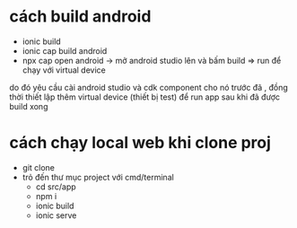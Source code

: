 # cách build android
-   ionic build
-   ionic cap build android
-   npx cap open android
->  mở android studio lên và bấm build => run để chạy với 
    virtual device

do đó yêu cầu cài android studio và cdk component cho nó trước đã , đồng thời thiết lập thêm virtual device
(thiết bị test) để run app sau khi đã được build xong 

# cách chạy local web khi clone proj
-   git clone 
-   trỏ đến thư mục project với cmd/terminal 
    -   cd src/app
    -   npm i 
    -   ionic build 
    -   ionic serve
    
